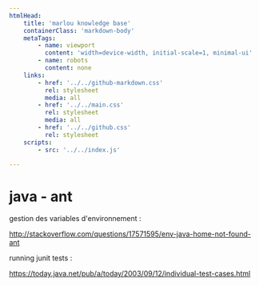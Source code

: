 ```yaml
---
htmlHead:
    title: 'marlou knowledge base' 
    containerClass: 'markdown-body'
    metaTags:
        - name: viewport
          content: 'width=device-width, initial-scale=1, minimal-ui'
        - name: robots
          content: none
    links:
        - href: '../../github-markdown.css'
          rel: stylesheet
          media: all
        - href: '../../main.css'
          rel: stylesheet
          media: all
        - href: '../../github.css'
          rel: stylesheet
    scripts:
        - src: '../../index.js'

---
```


# java - ant

gestion des variables d'environnement :

http://stackoverflow.com/questions/17571595/env-java-home-not-found-ant

running junit tests :

https://today.java.net/pub/a/today/2003/09/12/individual-test-cases.html
